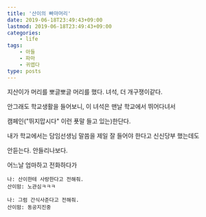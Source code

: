 ```yaml
---
title: '산이의 빠마머리'
date: 2019-06-18T23:49:43+09:00
lastmod: 2019-06-18T23:49:43+09:00
categories: 
    - life
tags: 
    - 아들
    - 파마
    - 귀엽다
type: posts
---
```


지산이가 머리를 뽀글뽀글 머리를 했다. 녀석, 더 개구쟁이같다.

안그래도 학교생활을 들어보니, 이 녀석은 맨날 학교에서 뛰어다녀서
 
캠페인("뛰지맙시다" 이런 푯말 들고 있는)한단다.

내가 학교에서는 담임선생님 말씀을 제일 잘 들어야 한다고 신신당부 했는데도

안듣는다. 안들리나보다.

어느날 엄마하고 전화하다가 

    나: 산이한테 사랑한다고 전해줘.
    산이맘: 노관심ㅋㅋㅋ
    
    나: 그럼 간식사준다고 전해줘.
    산이맘: 동공지진중
     

